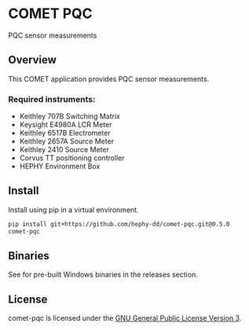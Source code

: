 # COMET PQC

PQC sensor measurements

## Overview

This COMET application provides PQC sensor measurements.

### Required instruments:

- Keithley 707B Switching Matrix
- Keysight E4980A LCR Meter
- Keithley 6517B Electrometer
- Keithley 2657A Source Meter
- Keithley 2410 Source Meter
- Corvus TT positioning controller
- HEPHY Environment Box

## Install

Install using pip in a virtual environment.

```bash
pip install git+https://github.com/hephy-dd/comet-pqc.git@0.5.0
comet-pqc
```

## Binaries

See for pre-built Windows binaries in the releases section.

## License

comet-pqc is licensed under the [GNU General Public License Version 3](https://github.com/hephy-dd/comet-pqc/tree/master/LICENSE).
